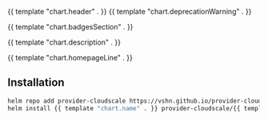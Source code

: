 {{ template "chart.header" . }}
{{ template "chart.deprecationWarning" . }}

{{ template "chart.badgesSection" . }}

{{ template "chart.description" . }}

{{ template "chart.homepageLine" . }}

## Installation

```bash
helm repo add provider-cloudscale https://vshn.github.io/provider-cloudscale
helm install {{ template "chart.name" . }} provider-cloudscale/{{ template "chart.name" . }}
```
